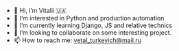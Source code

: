 - 👋 Hi, I’m Vitalii 🇺🇦
- 👀 I’m interested in Python and production automation
- 🌱 I’m currently learning Django, JS and relative technics 
- 💞️ I’m looking to collaborate on some interesting project.
- 📫 How to reach me: vetal_turkevich@mail.ru

<!---
Turkevich91/Turkevich91 is a ✨ special ✨ repository because its `README.md` (this file) appears on your GitHub profile.
You can click the Preview link to take a look at your changes.
--->
